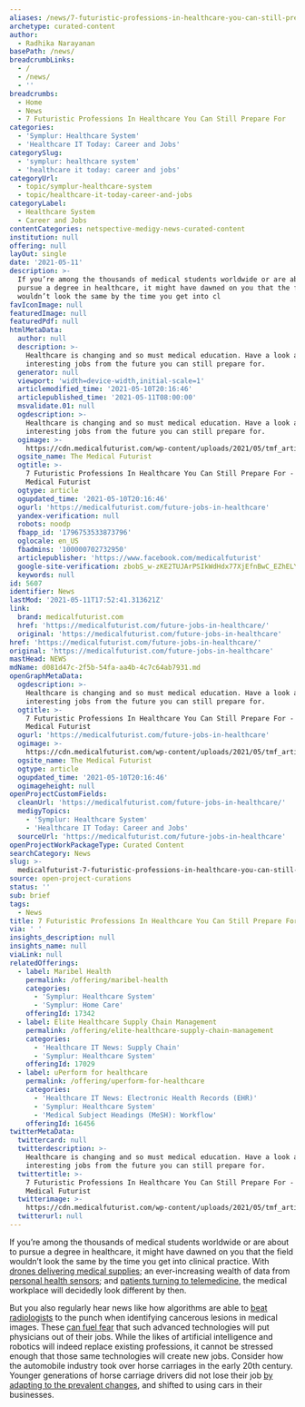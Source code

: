 ```yaml
---
aliases: /news/7-futuristic-professions-in-healthcare-you-can-still-prepare-for
archetype: curated-content
author:
  - Radhika Narayanan
basePath: /news/
breadcrumbLinks:
  - /
  - /news/
  - ''
breadcrumbs:
  - Home
  - News
  - 7 Futuristic Professions In Healthcare You Can Still Prepare For
categories:
  - 'Symplur: Healthcare System'
  - 'Healthcare IT Today: Career and Jobs'
categorySlug:
  - 'symplur: healthcare system'
  - 'healthcare it today: career and jobs'
categoryUrl:
  - topic/symplur-healthcare-system
  - topic/healthcare-it-today-career-and-jobs
categoryLabel:
  - Healthcare System
  - Career and Jobs
contentCategories: netspective-medigy-news-curated-content
institution: null
offering: null
layOut: single
date: '2021-05-11'
description: >-
  If you’re among the thousands of medical students worldwide or are about to
  pursue a degree in healthcare, it might have dawned on you that the field
  wouldn’t look the same by the time you get into cl
favIconImage: null
featuredImage: null
featuredPdf: null
htmlMetaData:
  author: null
  description: >-
    Healthcare is changing and so must medical education. Have a look at 7
    interesting jobs from the future you can still prepare for.
  generator: null
  viewport: 'width=device-width,initial-scale=1'
  articlemodified_time: '2021-05-10T20:16:46'
  articlepublished_time: '2021-05-11T08:00:00'
  msvalidate.01: null
  ogdescription: >-
    Healthcare is changing and so must medical education. Have a look at 7
    interesting jobs from the future you can still prepare for.
  ogimage: >-
    https://cdn.medicalfuturist.com/wp-content/uploads/2021/05/tmf_article_264-01.png
  ogsite_name: The Medical Futurist
  ogtitle: >-
    7 Futuristic Professions In Healthcare You Can Still Prepare For - The
    Medical Futurist
  ogtype: article
  ogupdated_time: '2021-05-10T20:16:46'
  ogurl: 'https://medicalfuturist.com/future-jobs-in-healthcare'
  yandex-verification: null
  robots: noodp
  fbapp_id: '1796753533873796'
  oglocale: en_US
  fbadmins: '100000702732950'
  articlepublisher: 'https://www.facebook.com/medicalfuturist'
  google-site-verification: zbobS_w-zKE2TUJArPSIkWdHdx77XjEfnBwC_EZhELY
  keywords: null
id: 5607
identifier: News
lastMod: '2021-05-11T17:52:41.313621Z'
link:
  brand: medicalfuturist.com
  href: 'https://medicalfuturist.com/future-jobs-in-healthcare/'
  original: 'https://medicalfuturist.com/future-jobs-in-healthcare'
href: 'https://medicalfuturist.com/future-jobs-in-healthcare/'
original: 'https://medicalfuturist.com/future-jobs-in-healthcare'
mastHead: NEWS
mdName: d081d47c-2f5b-54fa-aa4b-4c7c64ab7931.md
openGraphMetaData:
  ogdescription: >-
    Healthcare is changing and so must medical education. Have a look at 7
    interesting jobs from the future you can still prepare for.
  ogtitle: >-
    7 Futuristic Professions In Healthcare You Can Still Prepare For - The
    Medical Futurist
  ogurl: 'https://medicalfuturist.com/future-jobs-in-healthcare'
  ogimage: >-
    https://cdn.medicalfuturist.com/wp-content/uploads/2021/05/tmf_article_264-01.png
  ogsite_name: The Medical Futurist
  ogtype: article
  ogupdated_time: '2021-05-10T20:16:46'
  ogimageheight: null
openProjectCustomFields:
  cleanUrl: 'https://medicalfuturist.com/future-jobs-in-healthcare/'
  medigyTopics:
    - 'Symplur: Healthcare System'
    - 'Healthcare IT Today: Career and Jobs'
  sourceUrl: 'https://medicalfuturist.com/future-jobs-in-healthcare'
openProjectWorkPackageType: Curated Content
searchCategory: News
slug: >-
  medicalfuturist-7-futuristic-professions-in-healthcare-you-can-still-prepare-for
source: open-project-curations
status: ''
sub: brief
tags:
  - News
title: 7 Futuristic Professions In Healthcare You Can Still Prepare For
via: ' '
insights_description: null
insights_name: null
viaLink: null
relatedOfferings:
  - label: Maribel Health
    permalink: /offering/maribel-health
    categories:
      - 'Symplur: Healthcare System'
      - 'Symplur: Home Care'
    offeringId: 17342
  - label: Elite Healthcare Supply Chain Management
    permalink: /offering/elite-healthcare-supply-chain-management
    categories:
      - 'Healthcare IT News: Supply Chain'
      - 'Symplur: Healthcare System'
    offeringId: 17029
  - label: uPerform for healthcare
    permalink: /offering/uperform-for-healthcare
    categories:
      - 'Healthcare IT News: Electronic Health Records (EHR)'
      - 'Symplur: Healthcare System'
      - 'Medical Subject Headings (MeSH): Workflow'
    offeringId: 16456
twitterMetaData:
  twittercard: null
  twitterdescription: >-
    Healthcare is changing and so must medical education. Have a look at 7
    interesting jobs from the future you can still prepare for.
  twittertitle: >-
    7 Futuristic Professions In Healthcare You Can Still Prepare For - The
    Medical Futurist
  twitterimage: >-
    https://cdn.medicalfuturist.com/wp-content/uploads/2021/05/tmf_article_264-01.png
  twitterurl: null
---
```

<p>If you’re among the thousands of medical students worldwide or are about to pursue a degree in healthcare, it might have dawned on you that the field wouldn’t look the same by the time you get into clinical practice. With <a href="https://medicalfuturist.com/future-emergency-medicine-innovations-making-patients-point-care/">drones delivering medical supplies</a>; an ever-increasing wealth of data from <a href="https://medicalfuturist.com/the-body-map-of-health-trackers-infographic/">personal health sensors</a>; and <a href="https://medicalfuturist.com/covid-19-was-needed-for-telemedicine-to-finally-go-mainstream/">patients turning to telemedicine</a>, the medical workplace will decidedly look different by then.&nbsp;</p><p>But you also regularly hear news like how algorithms are able to <a href="https://medicalfuturist.com/top-artificial-intelligence-companies-in-healthcare/">beat radiologists</a> to the punch when identifying cancerous lesions in medical images. These <a href="https://www.nature.com/articles/d41586-019-03847-z">can fuel fear</a> that such advanced technologies will put physicians out of their jobs. While the likes of artificial intelligence and robotics will indeed replace existing professions, it cannot be stressed enough that those same technologies will create new jobs. Consider how the automobile industry took over horse carriages in the early 20th century. Younger generations of horse carriage drivers did not lose their job <a href="https://medicalfuturist.com/new-jobs-in-the-future-of-healthcare-medicine-i/">by adapting to the prevalent changes</a>, and shifted to using cars in their businesses.</p>